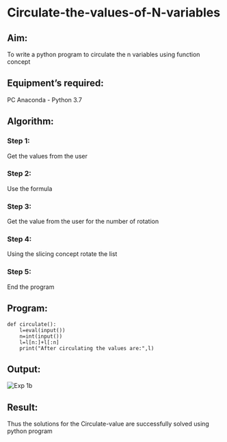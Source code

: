 # Circulate-the-values-of-N-variables
## Aim:
To write a python program to circulate the n variables using function concept
## Equipment’s required:
PC
Anaconda - Python 3.7
## Algorithm: 
### Step 1: 
Get the values from the user
### Step 2: 
Use the formula
### Step 3: 
Get the value from the user for the number of rotation
### Step 4: 
Using the slicing concept rotate the list
### Step 5: 
End the program

## Program:
```
def circulate():
    l=eval(input())
    n=int(input())
    l=l[n:]+l[:n]
    print("After circulating the values are:",l)
```
## Output:
![Exp 1b](https://github.com/Divya110205/Circulate-the-values-of-N-variables/assets/119404855/27600eb2-4c0a-4368-9bcd-3cd8c4697075)

## Result:
Thus the solutions for the Circulate-value are successfully solved using python program
